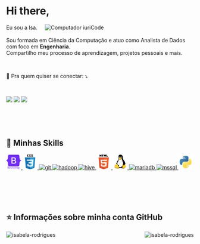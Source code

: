 # Hi there, 

<!--
**isabela-rodrigues/isabela-rodrigues** is a ✨ _special_ ✨ repository because its `README.md` (this file) appears on your GitHub profile.
-->

<img src="https://raw.githubusercontent.com/MicaelliMedeiros/micaellimedeiros/master/image/computer-illustration.png" min-width="400px" max-width="400px" width="400px" align="right" alt="Computador iuriCode">

<p align="left"> 
  Eu sou a Isa.<br>
  <br>
  Sou formada em Ciência da Computação e atuo como Analista de Dados com foco em <strong>Engenharia</strong>.<br>
  Compartilho meu processo de aprendizagem, projetos pessoais e mais.
</p>
<br>

<p align="left">
  💌 Pra quem quiser se conectar: ⤵️
</p>
<br>
<p align="left">
  <a href="https://discordapp.com/users/4955" alt="Discord">
    <img src="https://img.shields.io/badge/Discord-7289DA?style=for-the-badge&logo=discord&logoColor=white"></a>

  <a href="https://www.linkedin.com/in/isabelarocosta/" alt="Linkedin">
  <img src="https://img.shields.io/badge/LinkedIn-0077B5?style=for-the-badge&logo=linkedin&logoColor=white"/></a>
  
  <a href="mailto:isabelarodriguescos@gmail.com">
    <img src="https://img.shields.io/badge/Gmail-D14836?style=for-the-badge&logo=gmail&logoColor=white"></a>
  
</p>
<br>
<br>
<br>

## 🚀 Minhas Skills

<p align="left"> <a href="https://getbootstrap.com" target="_blank" rel="noreferrer"> <img src="https://raw.githubusercontent.com/devicons/devicon/master/icons/bootstrap/bootstrap-plain-wordmark.svg" alt="bootstrap" width="40" height="40"/> </a> <a href="https://www.w3schools.com/css/" target="_blank" rel="noreferrer"> <img src="https://raw.githubusercontent.com/devicons/devicon/master/icons/css3/css3-original-wordmark.svg" alt="css3" width="40" height="40"/> </a> <a href="https://git-scm.com/" target="_blank" rel="noreferrer"> <img src="https://www.vectorlogo.zone/logos/git-scm/git-scm-icon.svg" alt="git" width="40" height="40"/> </a> <a href="https://hadoop.apache.org/" target="_blank" rel="noreferrer"> <img src="https://www.vectorlogo.zone/logos/apache_hadoop/apache_hadoop-icon.svg" alt="hadoop" width="40" height="40"/> </a> <a href="https://hive.apache.org/" target="_blank" rel="noreferrer"> <img src="https://www.vectorlogo.zone/logos/apache_hive/apache_hive-icon.svg" alt="hive" width="40" height="40"/> </a> <a href="https://www.w3.org/html/" target="_blank" rel="noreferrer"> <img src="https://raw.githubusercontent.com/devicons/devicon/master/icons/html5/html5-original-wordmark.svg" alt="html5" width="40" height="40"/> </a> <a href="https://www.linux.org/" target="_blank" rel="noreferrer"> <img src="https://raw.githubusercontent.com/devicons/devicon/master/icons/linux/linux-original.svg" alt="linux" width="40" height="40"/> </a> <a href="https://mariadb.org/" target="_blank" rel="noreferrer"> <img src="https://www.vectorlogo.zone/logos/mariadb/mariadb-icon.svg" alt="mariadb" width="40" height="40"/> </a> <a href="https://www.microsoft.com/en-us/sql-server" target="_blank" rel="noreferrer"> <img src="https://www.svgrepo.com/show/303229/microsoft-sql-server-logo.svg" alt="mssql" width="40" height="40"/> </a> <a href="https://www.python.org" target="_blank" rel="noreferrer"> <img src="https://raw.githubusercontent.com/devicons/devicon/master/icons/python/python-original.svg" alt="python" width="40" height="40"/> </a> </p>
<br>
<br>
<br>
<br>

## ⭐ Informações sobre minha conta GitHub
<p><img align="left" src="https://github-readme-stats.vercel.app/api/top-langs?username=isabela-rodrigues&show_icons=true&locale=en&layout=compact&title_color=9C33FF&text_color=000000" alt="isabela-rodrigues" /></p>
<p>&nbsp;<img align="right" src="https://github-readme-stats.vercel.app/api?username=isabela-rodrigues&show_icons=true&locale=en&title_color=9C33FF&icon_color=9C33FF&text_color=000000" alt="isabela-rodrigues" /></p>
